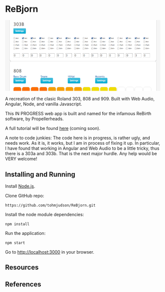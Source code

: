 ReBjorn
=================

![Screenshot](screenshot.jpg "Screenshot")

A recreation of the clasic Roland 303, 808 and 909. Built with Web Audio, Angular, Node, and vanilla Javascript.

This IN PROGRESS web app is built and named for the infamous ReBirth software, by Propellerheads.

A full tutorial will be found [here](http://tohmjudson.com) (coming soon).

A note to code junkies: The code here is in progress, is rather ugly, and needs work. As it is, it works, but I am in process of fixing it up. In particular, I have found that working in Angular and Web Audio to be a little tricky, thus there is a 303a and 303b. That is the next major hurdle.  Any help would be VERY welcome!

Installing and Running
----

Install [Node.js](http://nodejs.org/).

Clone GitHub repo:

```
https://github.com/tohmjudson/ReBjorn.git
```

Install the node module dependencies:

```
npm install
```

Run the application:

```
npm start
```

Go to [http://localhost:3000](http://localhost:3000) in your browser.

Resources
----

References
----
